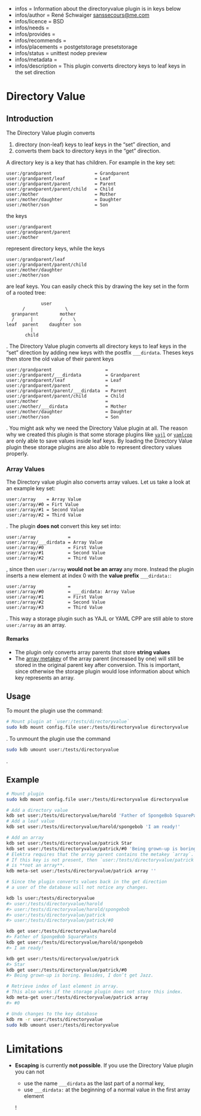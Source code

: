 - infos = Information about the directoryvalue plugin is in keys below
- infos/author = René Schwaiger <sanssecours@me.com>
- infos/licence = BSD
- infos/needs =
- infos/provides =
- infos/recommends =
- infos/placements = postgetstorage presetstorage
- infos/status = unittest nodep preview
- infos/metadata =
- infos/description = This plugin converts directory keys to leaf keys in the set direction

# Directory Value

## Introduction

The Directory Value plugin converts

1. directory (non-leaf) keys to leaf keys in the “set” direction, and
2. converts them back to directory keys in the “get” direction.

A directory key is a key that has children. For example in the key set:

```
user:/grandparent                = Grandparent
user:/grandparent/leaf           = Leaf
user:/grandparent/parent         = Parent
user:/grandparent/parent/child   = Child
user:/mother                     = Mother
user:/mother/daughter            = Daughter
user:/mother/son                 = Son
```

the keys

```
user:/grandparent
user:/grandparent/parent
user:/mother
```

represent directory keys, while the keys

```
user:/grandparent/leaf
user:/grandparent/parent/child
user:/mother/daughter
user:/mother/son
```

are leaf keys. You can easily check this by drawing the key set in the form of a rooted tree:

```
             user
      /               \
  granparent        mother
  /      |          /    \
leaf  parent    daughter son
         |
       child
```

. The Directory Value plugin converts all directory keys to leaf keys in the “set” direction by adding new keys with the postfix
`___dirdata`. Theses keys then store the old value of their parent keys

```
user:/grandparent                    =
user:/grandparent/___dirdata         = Grandparent
user:/grandparent/leaf               = Leaf
user:/grandparent/parent             =
user:/grandparent/parent/___dirdata  = Parent
user:/grandparent/parent/child       = Child
user:/mother                         =
user:/mother/___dirdata              = Mother
user:/mother/daughter                = Daughter
user:/mother/son                     = Son
```

. You might ask why we need the Directory Value plugin at all. The reason why we created this plugin is that some storage plugins like
[`yajl`](../yajl/README.md) or [`yamlcpp`](../yajl/README.md) are only able to save values inside leaf keys. By loading the Directory Value
plugin these storage plugins are also able to represent directory values properly.

### Array Values

The Directory value plugin also converts array values. Let us take a look at an example key set:

```
user:/array    = Array Value
user:/array/#0 = Firt Value
user:/array/#1 = Second Value
user:/array/#2 = Third Value
```

. The plugin **does not** convert this key set into:

```
user:/array            =
user:/array/___dirdata = Array Value
user:/array/#0         = First Value
user:/array/#1         = Second Value
user:/array/#2         = Third Value
```

, since then `user:/array` **would not be an array** any more. Instead the plugin inserts a new element at index 0 with the **value prefix**
`___dirdata:`:

```
user:/array            =
user:/array/#0         = ___dirdata: Array Value
user:/array/#1         = First Value
user:/array/#2         = Second Value
user:/array/#3         = Third Value
```

. This way a storage plugin such as YAJL or YAML CPP are still able to store `user:/array` as an array.

#### Remarks

- The plugin only converts array parents that store **string values**
- The [array metakey](/doc/decisions/5_partially_implemented/array.md) of the array parent (increased by one) will still be stored in the original parent key after conversion. This is important, since otherwise the storage plugin would lose information about which key represents an array.

## Usage

To mount the plugin use the command:

```sh
# Mount plugin at `user:/tests/directoryvalue`
sudo kdb mount config.file user:/tests/directoryvalue directoryvalue
```

. To unmount the plugin use the command

```sh
sudo kdb umount user:/tests/directoryvalue
```

.

## Example

```sh
# Mount plugin
sudo kdb mount config.file user:/tests/directoryvalue directoryvalue

# Add a directory value
kdb set user:/tests/directoryvalue/harold 'Father of SpongeBob SquarePants'
# Add a leaf value
kdb set user:/tests/directoryvalue/harold/spongebob 'I am ready!'

# Add an array
kdb set user:/tests/directoryvalue/patrick Star
kdb set user:/tests/directoryvalue/patrick/#0 'Being grown-up is boring. Besides, I don’t get Jazz.'
# Elektra requires that the array parent contains the metakey `array`.
# If this key is not present, then `user:/tests/directoryvalue/patrick`
# is **not an array**.
kdb meta-set user:/tests/directoryvalue/patrick array ''

# Since the plugin converts values back in the get direction
# a user of the database will not notice any changes.

kdb ls user:/tests/directoryvalue
#> user:/tests/directoryvalue/harold
#> user:/tests/directoryvalue/harold/spongebob
#> user:/tests/directoryvalue/patrick
#> user:/tests/directoryvalue/patrick/#0

kdb get user:/tests/directoryvalue/harold
#> Father of SpongeBob SquarePants
kdb get user:/tests/directoryvalue/harold/spongebob
#> I am ready!

kdb get user:/tests/directoryvalue/patrick
#> Star
kdb get user:/tests/directoryvalue/patrick/#0
#> Being grown-up is boring. Besides, I don’t get Jazz.

# Retrieve index of last element in array.
# This also works if the storage plugin does not store this index.
kdb meta-get user:/tests/directoryvalue/patrick array
#> #0

# Undo changes to the key database
kdb rm -r user:/tests/directoryvalue
sudo kdb umount user:/tests/directoryvalue
```

# Limitations

- **Escaping** is currently **not possible**. If you use the Directory Value plugin you can not

  - use the name `___dirdata` as the last part of a normal key,
  - use `___dirdata:` at the beginning of a normal value in the first array element

  !
